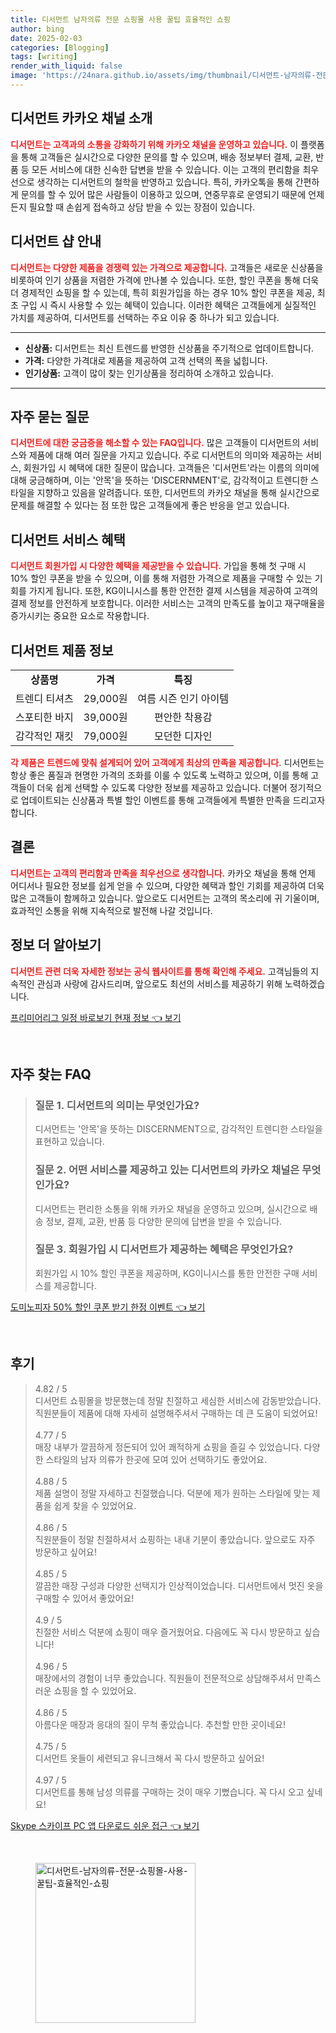 ```yaml
---
title: 디서먼트 남자의류 전문 쇼핑몰 사용 꿀팁 효율적인 쇼핑
author: bing
date: 2025-02-03
categories: [Blogging]
tags: [writing]
render_with_liquid: false
image: 'https://24nara.github.io/assets/img/thumbnail/디서먼트-남자의류-전문-쇼핑몰-사용-꿀팁-효율적인-쇼핑.webp'
---
```



<h2 id='디서먼트 카카오 채널 소개'>디서먼트 카카오 채널 소개</h2>

<p><b><span style="color: #ee2323;">디서먼트는 고객과의 소통을 강화하기 위해 카카오 채널을 운영하고 있습니다.</span></b> 이 플랫폼을 통해 고객들은 실시간으로 다양한 문의를 할 수 있으며, 배송 정보부터 결제, 교환, 반품 등 모든 서비스에 대한 신속한 답변을 받을 수 있습니다. 이는 고객의 편리함을 최우선으로 생각하는 디서먼트의 철학을 반영하고 있습니다. 특히, 카카오톡을 통해 간편하게 문의를 할 수 있어 많은 사람들이 이용하고 있으며, 연중무휴로 운영되기 때문에 언제든지 필요할 때 손쉽게 접속하고 상담 받을 수 있는 장점이 있습니다.</p>

<h2 id='디서먼트 샵 안내'>디서먼트 샵 안내</h2>

<p><b><span style="color: #ee2323;">디서먼트는 다양한 제품을 경쟁력 있는 가격으로 제공합니다.</span></b> 고객들은 새로운 신상품을 비롯하여 인기 상품을 저렴한 가격에 만나볼 수 있습니다. 또한, 할인 쿠폰을 통해 더욱 더 경제적인 쇼핑을 할 수 있는데, 특히 회원가입을 하는 경우 10% 할인 쿠폰을 제공, 최초 구입 시 즉시 사용할 수 있는 혜택이 있습니다. 이러한 혜택은 고객들에게 실질적인 가치를 제공하여, 디서먼트를 선택하는 주요 이유 중 하나가 되고 있습니다.</p>

<hr />

<ul>
    <li><b>신상품:</b> 디서먼트는 최신 트렌드를 반영한 신상품을 주기적으로 업데이트합니다.</li>
    <li><b>가격:</b> 다양한 가격대로 제품을 제공하여 고객 선택의 폭을 넓힙니다.</li>
    <li><b>인기상품:</b> 고객이 많이 찾는 인기상품을 정리하여 소개하고 있습니다.</li>
</ul>

<hr />

<h2 id='자주 묻는 질문'>자주 묻는 질문</h2>

<p><b><span style="color: #ee2323;">디서먼트에 대한 궁금증을 해소할 수 있는 FAQ입니다.</span></b> 많은 고객들이 디서먼트의 서비스와 제품에 대해 여러 질문을 가지고 있습니다. 주로 디서먼트의 의미와 제공하는 서비스, 회원가입 시 혜택에 대한 질문이 많습니다. 고객들은 '디서먼트'라는 이름의 의미에 대해 궁금해하며, 이는 '안목'을 뜻하는 'DISCERNMENT'로, 감각적이고 트렌디한 스타일을 지향하고 있음을 알려줍니다. 또한, 디서먼트의 카카오 채널을 통해 실시간으로 문제를 해결할 수 있다는 점 또한 많은 고객들에게 좋은 반응을 얻고 있습니다.</p>

<h2 id='디서먼트 서비스 혜택'>디서먼트 서비스 혜택</h2>

<p><b><span style="color: #ee2323;">디서먼트 회원가입 시 다양한 혜택을 제공받을 수 있습니다.</span></b> 가입을 통해 첫 구매 시 10% 할인 쿠폰을 받을 수 있으며, 이를 통해 저렴한 가격으로 제품을 구매할 수 있는 기회를 가지게 됩니다. 또한, KG이니시스를 통한 안전한 결제 시스템을 제공하여 고객의 결제 정보를 안전하게 보호합니다. 이러한 서비스는 고객의 만족도를 높이고 재구매율을 증가시키는 중요한 요소로 작용합니다.</p>

<h2 id='디서먼트 제품 정보'>디서먼트 제품 정보</h2>

<table>
    <tr>
        <td style="text-align: center; height: 17px;"><b>상품명</b></td>
        <td style="text-align: center; height: 17px;"><b>가격</b></td>
        <td style="text-align: center; height: 17px;"><b>특징</b></td>
    </tr>
    <tr>
        <td style="text-align: center; height: 17px;">트렌디 티셔츠</td>
        <td style="text-align: center; height: 17px;">29,000원</td>
        <td style="text-align: center; height: 17px;">여름 시즌 인기 아이템</td>
    </tr>
    <tr>
        <td style="text-align: center; height: 17px;">스포티한 바지</td>
        <td style="text-align: center; height: 17px;">39,000원</td>
        <td style="text-align: center; height: 17px;">편안한 착용감</td>
    </tr>
    <tr>
        <td style="text-align: center; height: 17px;">감각적인 재킷</td>
        <td style="text-align: center; height: 17px;">79,000원</td>
        <td style="text-align: center; height: 17px;">모던한 디자인</td>
    </tr>
</table>

<p><b><span style="color: #ee2323;">각 제품은 트렌드에 맞춰 설계되어 있어 고객에게 최상의 만족을 제공합니다.</span></b> 디서먼트는 항상 좋은 품질과 현명한 가격의 조화를 이룰 수 있도록 노력하고 있으며, 이를 통해 고객들이 더욱 쉽게 선택할 수 있도록 다양한 정보를 제공하고 있습니다. 더불어 정기적으로 업데이트되는 신상품과 특별 할인 이벤트를 통해 고객들에게 특별한 만족을 드리고자 합니다.</p>

<h2 id='결론'>결론</h2>

<p><b><span style="color: #ee2323;">디서먼트는 고객의 편리함과 만족을 최우선으로 생각합니다.</span></b> 카카오 채널을 통해 언제 어디서나 필요한 정보를 쉽게 얻을 수 있으며, 다양한 혜택과 할인 기회를 제공하여 더욱 많은 고객들이 함께하고 있습니다. 앞으로도 디서먼트는 고객의 목소리에 귀 기울이며, 효과적인 소통을 위해 지속적으로 발전해 나갈 것입니다.</p>

<h2 id='정보 더 알아보기'>정보 더 알아보기</h2>

<p><b><span style="color: #ee2323;">디서먼트 관련 더욱 자세한 정보는 공식 웹사이트를 통해 확인해 주세요.</span></b> 고객님들의 지속적인 관심과 사랑에 감사드리며, 앞으로도 최선의 서비스를 제공하기 위해 노력하겠습니다.</p>


<p><a class="click-button" title="프리미어리그 일정 바로보기 현재 정보" href="https://24nara.github.io/posts/%ED%94%84%EB%A6%AC%EB%AF%B8%EC%96%B4%EB%A6%AC%EA%B7%B8-%EC%9D%BC%EC%A0%95-%EB%B0%94%EB%A1%9C%EB%B3%B4%EA%B8%B0-%ED%98%84%EC%9E%AC-%EC%A0%95%EB%B3%B4/" rel="dofollow">프리미어리그 일정 바로보기 현재 정보 👈 보기</a></p><br>
<h2 id='자주_찾는_FAQ'>자주 찾는 FAQ</h2>
<div itemscope="" itemtype="https://schema.org/FAQPage"> 
<blockquote> 
<div itemscope="" itemprop="mainEntity" itemtype="https://schema.org/Question"> 
<h3 itemprop="name">질문 1. 디서먼트의 의미는 무엇인가요?</h3> 
<div itemscope="" itemprop="acceptedAnswer" itemtype="https://schema.org/Answer"> 
<span itemprop="text"> 
<p>디서먼트는 '안목'을 뜻하는 DISCERNMENT으로, 감각적인 트렌디한 스타일을 표현하고 있습니다.</p> 
</span> 
</div> 
</div> 

<div itemscope="" itemprop="mainEntity" itemtype="https://schema.org/Question"> 
<h3 itemprop="name">질문 2. 어떤 서비스를 제공하고 있는 디서먼트의 카카오 채널은 무엇인가요?</h3> 
<div itemscope="" itemprop="acceptedAnswer" itemtype="https://schema.org/Answer"> 
<span itemprop="text"> 
<p>디서먼트는 편리한 소통을 위해 카카오 채널을 운영하고 있으며, 실시간으로 배송 정보, 결제, 교환, 반품 등 다양한 문의에 답변을 받을 수 있습니다.</p> 
</span> 
</div> 
</div> 

<div itemscope="" itemprop="mainEntity" itemtype="https://schema.org/Question"> 
<h3 itemprop="name">질문 3. 회원가입 시 디서먼트가 제공하는 혜택은 무엇인가요?</h3> 
<div itemscope="" itemprop="acceptedAnswer" itemtype="https://schema.org/Answer"> 
<span itemprop="text"> 
<p>회원가입 시 10% 할인 쿠폰을 제공하며, KG이니시스를 통한 안전한 구매 서비스를 제공합니다.</p> 
</span> 
</div> 
</div> 
</blockquote> 
</div>
<p><a class="click-button" title="도미노피자 50% 할인 쿠폰 받기 한정 이벤트" href="https://24nara.github.io/posts/%EB%8F%84%EB%AF%B8%EB%85%B8%ED%94%BC%EC%9E%90-50-%ED%95%A0%EC%9D%B8-%EC%BF%A0%ED%8F%B0-%EB%B0%9B%EA%B8%B0-%ED%95%9C%EC%A0%95-%EC%9D%B4%EB%B2%A4%ED%8A%B8/" rel="dofollow">도미노피자 50% 할인 쿠폰 받기 한정 이벤트 👈 보기</a></p><br>
<h2 id='후기'>후기</h2>
<div itemscope itemtype="https://schema.org/Product">
  <blockquote>
  <div itemprop="review" itemscope itemtype="https://schema.org/Review">
      <div itemprop="reviewRating" itemscope itemtype="https://schema.org/Rating"> <span itemprop="ratingValue">4.82</span> / <span itemprop="bestRating">5</span> </div>
      <span itemprop="reviewBody">디서먼트 쇼핑몰을 방문했는데 정말 친절하고 세심한 서비스에 감동받았습니다. 직원분들이 제품에 대해 자세히 설명해주셔서 구매하는 데 큰 도움이 되었어요!</span>
  </div>
  <br>
  <div itemprop="review" itemscope itemtype="https://schema.org/Review">
      <div itemprop="reviewRating" itemscope itemtype="https://schema.org/Rating"> <span itemprop="ratingValue">4.77</span> / <span itemprop="bestRating">5</span> </div>
      <span itemprop="reviewBody">매장 내부가 깔끔하게 정돈되어 있어 쾌적하게 쇼핑을 즐길 수 있었습니다. 다양한 스타일의 남자 의류가 한곳에 모여 있어 선택하기도 좋았어요.</span>
  </div>
  <br>
  <div itemprop="review" itemscope itemtype="https://schema.org/Review">
      <div itemprop="reviewRating" itemscope itemtype="https://schema.org/Rating"> <span itemprop="ratingValue">4.88</span> / <span itemprop="bestRating">5</span> </div>
      <span itemprop="reviewBody">제품 설명이 정말 자세하고 친절했습니다. 덕분에 제가 원하는 스타일에 맞는 제품을 쉽게 찾을 수 있었어요.</span>
  </div>
  <br>
  <div itemprop="review" itemscope itemtype="https://schema.org/Review">
      <div itemprop="reviewRating" itemscope itemtype="https://schema.org/Rating"> <span itemprop="ratingValue">4.86</span> / <span itemprop="bestRating">5</span> </div>
      <span itemprop="reviewBody">직원분들이 정말 친절하셔서 쇼핑하는 내내 기분이 좋았습니다. 앞으로도 자주 방문하고 싶어요!</span>
  </div>
  <br>
  <div itemprop="review" itemscope itemtype="https://schema.org/Review">
      <div itemprop="reviewRating" itemscope itemtype="https://schema.org/Rating"> <span itemprop="ratingValue">4.85</span> / <span itemprop="bestRating">5</span> </div>
      <span itemprop="reviewBody">깔끔한 매장 구성과 다양한 선택지가 인상적이었습니다. 디서먼트에서 멋진 옷을 구매할 수 있어서 좋았어요!</span>
  </div>
  <br>
  <div itemprop="review" itemscope itemtype="https://schema.org/Review">
      <div itemprop="reviewRating" itemscope itemtype="https://schema.org/Rating"> <span itemprop="ratingValue">4.9</span> / <span itemprop="bestRating">5</span> </div>
      <span itemprop="reviewBody">친절한 서비스 덕분에 쇼핑이 매우 즐거웠어요. 다음에도 꼭 다시 방문하고 싶습니다!</span>
  </div>
  <br>
  <div itemprop="review" itemscope itemtype="https://schema.org/Review">
      <div itemprop="reviewRating" itemscope itemtype="https://schema.org/Rating"> <span itemprop="ratingValue">4.96</span> / <span itemprop="bestRating">5</span> </div>
      <span itemprop="reviewBody">매장에서의 경험이 너무 좋았습니다. 직원들이 전문적으로 상담해주셔서 만족스러운 쇼핑을 할 수 있었어요.</span>
  </div>
  <br>
  <div itemprop="review" itemscope itemtype="https://schema.org/Review">
      <div itemprop="reviewRating" itemscope itemtype="https://schema.org/Rating"> <span itemprop="ratingValue">4.86</span> / <span itemprop="bestRating">5</span> </div>
      <span itemprop="reviewBody">아름다운 매장과 응대의 질이 무척 좋았습니다. 추천할 만한 곳이네요!</span>
  </div>
  <br>
  <div itemprop="review" itemscope itemtype="https://schema.org/Review">
      <div itemprop="reviewRating" itemscope itemtype="https://schema.org/Rating"> <span itemprop="ratingValue">4.75</span> / <span itemprop="bestRating">5</span> </div>
      <span itemprop="reviewBody">디서먼트 옷들이 세련되고 유니크해서 꼭 다시 방문하고 싶어요!</span>
  </div>
  <br>
  <div itemprop="review" itemscope itemtype="https://schema.org/Review">
      <div itemprop="reviewRating" itemscope itemtype="https://schema.org/Rating"> <span itemprop="ratingValue">4.97</span> / <span itemprop="bestRating">5</span> </div>
      <span itemprop="reviewBody">디서먼트를 통해 남성 의류를 구매하는 것이 매우 기뻤습니다. 꼭 다시 오고 싶네요!</span>
  </div>
  </blockquote>
</div>
<p><a class="click-button" title="Skype 스카이프 PC 앱 다운로드 쉬운 접근" href="https://24nara.github.io/posts/Skype-%EC%8A%A4%EC%B9%B4%EC%9D%B4%ED%94%84-PC-%EC%95%B1-%EB%8B%A4%EC%9A%B4%EB%A1%9C%EB%93%9C-%EC%89%AC%EC%9A%B4-%EC%A0%91%EA%B7%BC/" rel="dofollow">Skype 스카이프 PC 앱 다운로드 쉬운 접근 👈 보기</a></p><br>
<figure class="image"><img src="https://24nara.github.io/assets/img/thumbnail/디서먼트-남자의류-전문-쇼핑몰-사용-꿀팁-효율적인-쇼핑.webp" alt="디서먼트-남자의류-전문-쇼핑몰-사용-꿀팁-효율적인-쇼핑" width="256" height="256"></figure>